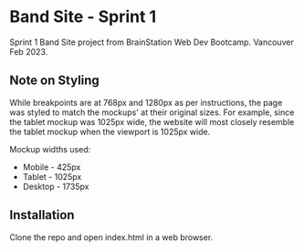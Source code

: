 # Band Site - Sprint 1

Sprint 1 Band Site project from BrainStation Web Dev Bootcamp.  Vancouver Feb 2023.

## Note on Styling

While breakpoints are at 768px and 1280px as per instructions, the page was styled to match the mockups' at their original sizes.  For example, since the tablet mockup was 1025px wide, the website will most closely resemble the tablet mockup when the viewport is 1025px wide. 

Mockup widths used:
* Mobile - 425px
* Tablet - 1025px
* Desktop - 1735px

## Installation

Clone the repo and open index.html in a web browser.